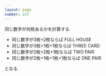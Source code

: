 ```yaml
---
layout: page
number: 227
---
```

同じ数字が何枚あるかを計算する.

* 同じ数字が3枚+2枚ならば FULL HOUSE
* 同じ数字が3枚+1枚+1枚ならば THREE CARD
* 同じ数字が2枚+2枚+1枚ならば TWO PAIR
* 同じ数字が2枚+1枚+1枚+1枚ならば ONE PAIR

となる.
